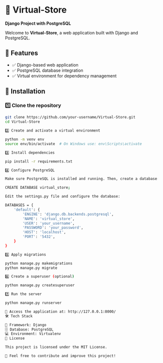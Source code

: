 # 🛒 Virtual-Store  
**Django Project with PostgreSQL**  

Welcome to **Virtual-Store**, a web application built with Django and PostgreSQL.  

## 📌 Features  
- ✅ Django-based web application  
- ✅ PostgreSQL database integration  
- ✅ Virtual environment for dependency management  

## 🚀 Installation  

### 1️⃣ Clone the repository  
```sh
git clone https://github.com/your-username/Virtual-Store.git  
cd Virtual-Store  

2️⃣ Create and activate a virtual environment

python -m venv env  
source env/bin/activate  # On Windows use: env\Scripts\activate  

3️⃣ Install dependencies

pip install -r requirements.txt  

4️⃣ Configure PostgreSQL

Make sure PostgreSQL is installed and running. Then, create a database:

CREATE DATABASE virtual_store;  

Edit the settings.py file and configure the database:

DATABASES = {  
    'default': {  
        'ENGINE': 'django.db.backends.postgresql',  
        'NAME': 'virtual_store',  
        'USER': 'your_username',  
        'PASSWORD': 'your_password',  
        'HOST': 'localhost',  
        'PORT': '5432',  
    }  
}  

5️⃣ Apply migrations

python manage.py makemigrations  
python manage.py migrate  

6️⃣ Create a superuser (optional)

python manage.py createsuperuser  

7️⃣ Run the server

python manage.py runserver  

🔗 Access the application at: http://127.0.0.1:8000/
🛠 Tech Stack

🚀 Framework: Django
🗄 Database: PostgreSQL
💻 Environment: Virtualenv
📜 License

This project is licensed under the MIT License.

🙌 Feel free to contribute and improve this project!
